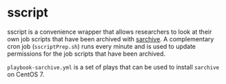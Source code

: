 # sscript

sscript is a convenience wrapper that allows researchers to look at their own job scripts that have been archived with [sarchive](https://github.com/itkovian/sarchive).  A complementary cron job (`sscriptPrep.sh`) runs every minute and is used to update permissions for the job scripts that have been archived.

`playbook-sarchive.yml` is a set of plays that can be used to install `sarchive` on CentOS 7.
